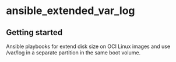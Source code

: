 # ansible_extended_var_log



## Getting started

Ansible playbooks for extend disk size on OCI Linux images and use /var/log in a separate partition in the same boot volume.



